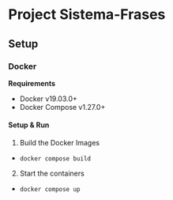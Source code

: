 # Project Sistema-Frases
## Setup
### Docker
**Requirements**
- Docker v19.03.0+
- Docker Compose v1.27.0+

#### Setup & Run
1. Build the Docker Images
- `docker compose build`
2. Start the containers
- `docker compose up`